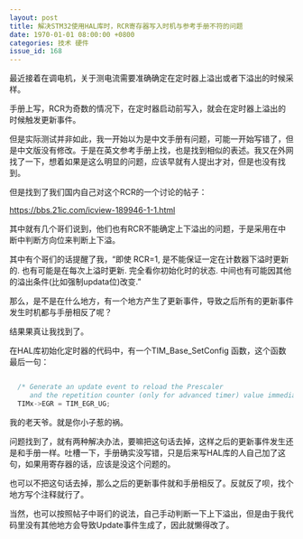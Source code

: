 ```yaml
---
layout: post
title: 解决STM32使用HAL库时，RCR寄存器写入时机与参考手册不符的问题
date: 1970-01-01 08:00:00 +0800
categories: 技术 硬件
issue_id: 168
---
```


最近接着在调电机，关于测电流需要准确确定在定时器上溢出或者下溢出的时候采样。

手册上写，RCR为奇数的情况下，在定时器启动前写入，就会在定时器上溢出的时候触发更新事件。

但是实际测试并非如此，我一开始以为是中文手册有问题，可能一开始写错了，但是中文版没有修改。于是在英文参考手册上找，也是找到相似的表述。我又在外网找了一下，想着如果是这么明显的问题，应该早就有人提出才对，但是也没有找到。

但是找到了我们国内自己对这个RCR的一个讨论的帖子：

https://bbs.21ic.com/icview-189946-1-1.html

其中就有几个哥们说到，他们也有RCR不能确定上下溢出的问题，于是采用在中断中判断方向位来判断上下溢。

其中有个哥们的话提醒了我，“即使 RCR=1, 是不能保证一定在计数器下溢时更新的. 也有可能是在每次上溢时更新. 完全看你初始化时的状态. 中间也有可能因其他的溢出条件(比如强制updata位)改变.”

那么，是不是在什么地方，有一个地方产生了更新事件，导致之后所有的更新事件发生时机都与手册相反了呢？

结果果真让我找到了。

在HAL库初始化定时器的代码中，有一个TIM_Base_SetConfig 函数，这个函数最后一句：

```c

  /* Generate an update event to reload the Prescaler
     and the repetition counter (only for advanced timer) value immediately */
  TIMx->EGR = TIM_EGR_UG;
```

我的老天爷。就是你小子惹的祸。

问题找到了，就有两种解决办法，要嘛把这句话去掉，这样之后的更新事件发生还是和手册一样。吐槽一下，手册确实没写错，只是后来写HAL库的人自己加了这句，如果用寄存器的话，应该是没这个问题的。

也可以不把这句话去掉，那么之后的更新事件就和手册相反了。反就反了呗，找个地方写个注释就行了。

当然，也可以按照帖子中哥们的说法，自己手动判断一下上下溢出，但是由于我代码里没有其他地方会导致Update事件生成了，因此就懒得改了。
